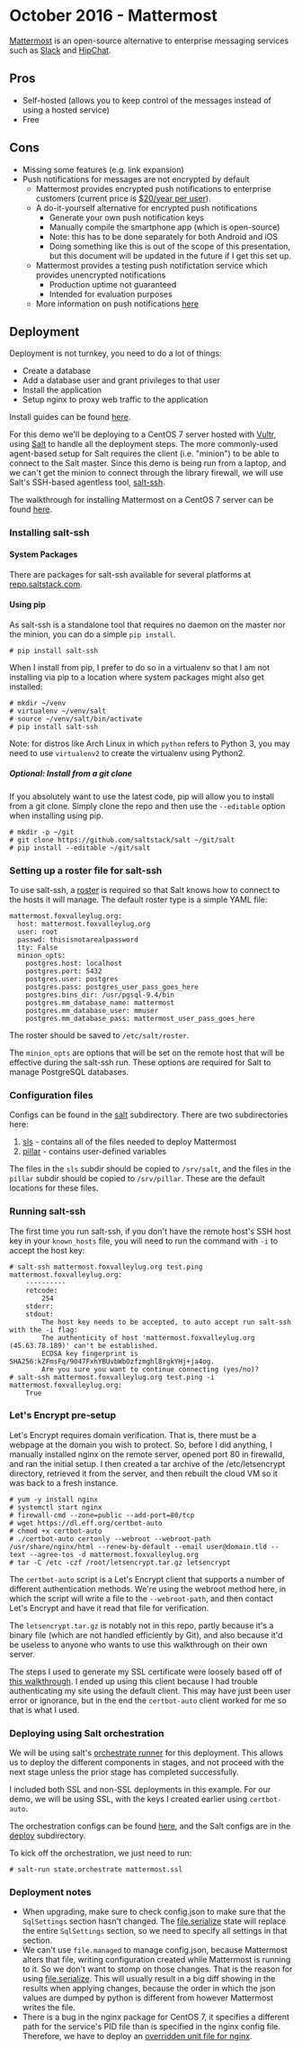 # October 2016 - Mattermost

[Mattermost](https://www.mattermost.org/) is an open-source alternative to enterprise messaging services such as [Slack](https://slack.com) and [HipChat](http://www.hipchat.com/).


## Pros

- Self-hosted (allows you to keep control of the messages instead of using a hosted service)
- Free

## Cons

- Missing some features (e.g. link expansion)
- Push notifications for messages are not encrypted by default
  - Mattermost provides encrypted push notifications to enterprise customers (current price is [$20/year per user](https://about.mattermost.com/pricing/)).
  - A do-it-yourself alternative for encrypted push notifications
    - Generate your own push notification keys
    - Manually compile the smartphone app (which is open-source)
    - Note: this has to be done separately for both Android and iOS
    - Doing something like this is out of the scope of this presentation, but this document will be updated in the future if I get this set up.
  - Mattermost provides a testing push notifictation service which provides unencrypted notifications
    - Production uptime not guaranteed
    - Intended for evaluation purposes
  - More information on push notifications [here](https://docs.mattermost.com/deployment/push.html)


## Deployment

Deployment is not turnkey, you need to do a lot of things:

- Create a database
- Add a database user and grant privileges to that user
- Install the application
- Setup nginx to proxy web traffic to the application

Install guides can be found [here](https://www.mattermost.org/installation/).

For this demo we'll be deploying to a CentOS 7 server hosted with [Vultr](https://vultr.com/), using [Salt](https://saltstack.com/community/) to handle all the deployment steps. The more commonly-used agent-based setup for Salt requires the client (i.e. "minion") to be able to connect to the Salt master. Since this demo is being run from a laptop, and we can't get the minion to connect through the library firewall, we will use Salt's SSH-based agentless tool, [salt-ssh](https://docs.saltstack.com/en/latest/topics/ssh/).

The walkthrough for installing Mattermost on a CentOS 7 server can be found [here](https://docs.mattermost.com/install/prod-rhel-7.html).

### Installing salt-ssh

#### System Packages

There are packages for salt-ssh available for several platforms at [repo.saltstack.com](https://repo.saltstack.com).

#### Using pip

As salt-ssh is a standalone tool that requires no daemon on the master nor the minion, you can do a simple ``pip install``.

```
# pip install salt-ssh
```

When I install from pip, I prefer to do so in a virtualenv so that I am not installing via pip to a location where system packages might also get installed:

```
# mkdir ~/venv
# virtualenv ~/venv/salt
# source ~/venv/salt/bin/activate
# pip install salt-ssh
```

Note: for distros like Arch Linux in which ``python`` refers to Python 3, you may need to use ``virtualenv2`` to create the virtualenv using Python2.

##### Optional: Install from a git clone

If you absolutely want to use the latest code, pip will allow you to install from a git clone. Simply clone the repo and then use the ``--editable`` option when installing using pip.

```
# mkdir -p ~/git
# git clone https://github.com/saltstack/salt ~/git/salt
# pip install --editable ~/git/salt
```

### Setting up a roster file for salt-ssh

To use salt-ssh, a [roster](https://docs.saltstack.com/en/latest/topics/ssh/roster.html) is required so that Salt knows how to connect to the hosts it will manage. The default roster type is a simple YAML file:

```
mattermost.foxvalleylug.org:
  host: mattermost.foxvalleylug.org
  user: root
  passwd: thisisnotarealpassword
  tty: False
  minion_opts:
    postgres.host: localhost
    postgres.port: 5432
    postgres.user: postgres
    postgres.pass: postgres_user_pass_goes_here
    postgres.bins_dir: /usr/pgsql-9.4/bin
    postgres.mm_database_name: mattermost
    postgres.mm_database_user: mmuser
    postgres.mm_database_pass: mattermost_user_pass_goes_here
```

The roster should be saved to ``/etc/salt/roster``.

The ``minion_opts`` are options that will be set on the remote host that will be effective during the salt-ssh run. These options are required for Salt to manage PostgreSQL databases.

### Configuration files

Configs can be found in the [salt](https://github.com/foxvalleylug/meetings/tree/master/2016/10/salt) subdirectory. There are two subdirectories here:

1. [sls](https://github.com/foxvalleylug/meetings/tree/master/2016/10/salt/sls) - contains all of the files needed to deploy Mattermost
2. [pillar](https://github.com/foxvalleylug/meetings/tree/master/2016/10/salt/pillar) - contains user-defined variables

The files in the ``sls`` subdir should be copied to ``/srv/salt``, and the files in the ``pillar`` subdir should be copied to ``/srv/pillar``. These are the default locations for these files.

### Running salt-ssh

The first time you run salt-ssh, if you don't have the remote host's SSH host
key in your ``known_hosts`` file, you will need to run the command with ``-i``
to accept the host key:

```
# salt-ssh mattermost.foxvalleylug.org test.ping
mattermost.foxvalleylug.org:
    ----------
    retcode:
        254
    stderr:
    stdout:
        The host key needs to be accepted, to auto accept run salt-ssh with the -i flag:
        The authenticity of host 'mattermost.foxvalleylug.org (45.63.78.189)' can't be established.
        ECDSA key fingerprint is SHA256:kZFmsFq/9047FxhYBUvbWbOzfzmghl8rgkYHj+ja4og.
        Are you sure you want to continue connecting (yes/no)?
# salt-ssh mattermost.foxvalleylug.org test.ping -i
mattermost.foxvalleylug.org:
    True
```

### Let's Encrypt pre-setup

Let's Encrypt requires domain verification. That is, there must be a webpage at the domain you wish to protect. So, before I did anything, I manually installed nginx on the remote server, opened port 80 in firewalld, and ran the initial setup. I then created a tar archive of the /etc/letsencrypt directory, retrieved it from the server, and then rebuilt the cloud VM so it was back to a fresh instance.

```
# yum -y install nginx
# systemctl start nginx
# firewall-cmd --zone=public --add-port=80/tcp
# wget https://dl.eff.org/certbot-auto
# chmod +x certbot-auto
# ./certbot-auto certonly --webroot --webroot-path /usr/share/nginx/html --renew-by-default --email user@domain.tld --text --agree-tos -d mattermost.foxvalleylug.org
# tar -C /etc -czf /root/letsencrypt.tar.gz letsencrypt
```

The ``certbot-auto`` script is a Let's Encrypt client that supports a number of different authentication methods. We're using the webroot method here, in which the script will write a file to the ``--webroot-path``, and then contact Let's Encrypt and have it read that file for verification.

The ``letsencrypt.tar.gz`` is notably not in this repo, partly because it's a binary file (which are not handled efficiently by Git), and also because it'd be useless to anyone who wants to use this walkthrough on their own server.

The steps I used to generate my SSL certificate were loosely based off of [this walkthrough](https://community.letsencrypt.org/t/how-to-get-a-lets-encrypt-certificate-while-using-cloudflare/6338). I ended up using this client because I had trouble authenticating my site using the default client. This may have just been user error or ignorance, but in the end the ``certbot-auto`` client worked for me so that is what I used.

### Deploying using Salt orchestration

We will be using salt's [orchestrate runner](https://docs.saltstack.com/en/latest/topics/orchestrate/orchestrate_runner.html) for this deployment. This allows us to deploy the different components in stages, and not proceed with the next stage unless the prior stage has completed successfully.

I included both SSL and non-SSL deployments in this example. For our demo, we will be using SSL, with the keys I created earlier using ``certbot-auto``.

The orchestration configs can be found [here](https://github.com/foxvalleylug/meetings/tree/master/2016/10/salt/sls/mattermost/ssl.sls), and the Salt configs are in the [deploy](https://github.com/foxvalleylug/meetings/tree/master/2016/10/salt/sls/mattermost/deploy) subdirectory.

To kick off the orchestration, we just need to run:

```
# salt-run state.orchestrate mattermost.ssl
```

### Deployment notes

- When upgrading, make sure to check config.json to make sure that the ``SqlSettings`` section hasn't changed. The [file.serialize](https://github.com/foxvalleylug/meetings/blob/master/2016/10/salt/sls/mattermost/deploy/server.sls#L54-L71) state will replace the entire ``SqlSettings`` section, so we need to specify all settings in that section.
- We can't use ``file.managed`` to manage config.json, because Mattermost alters that file, writing configuration created while Mattermost is running to it. So we don't want to stomp on those changes. That is the reason for using [file.serialize](https://github.com/foxvalleylug/meetings/blob/master/2016/10/salt/sls/mattermost/deploy/server.sls#L54-L71). This will usually result in a big diff showing in the results when applying changes, because the order in which the json values are dumped by python is different from however Mattermost writes the file.
- There is a bug in the nginx package for CentOS 7, it specifies a different path for the service's PID file than is specified in the nginx config file. Therefore, we have to deploy an [overridden unit file for nginx](https://github.com/foxvalleylug/meetings/blob/master/2016/10/salt/sls/mattermost/deploy/nginx-base.sls#L8-L18).
